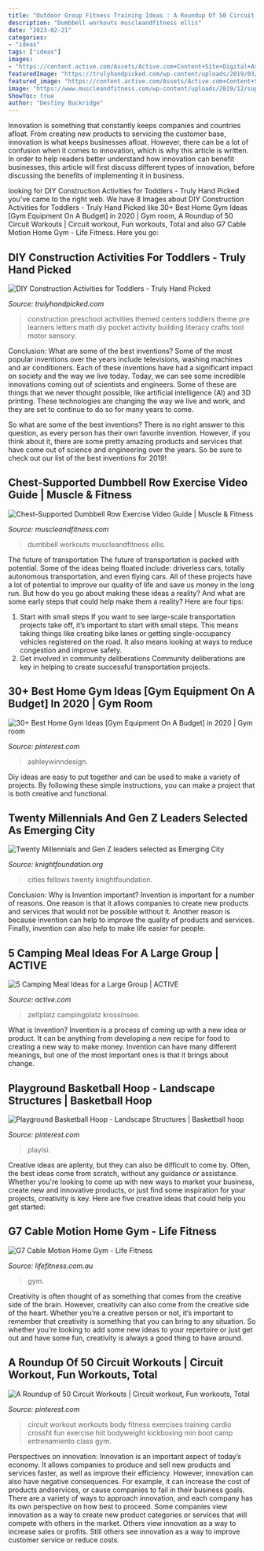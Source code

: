 ```yaml
---
title: "Outdoor Group Fitness Training Ideas : A Roundup Of 50 Circuit Workouts"
description: "Dumbbell workouts muscleandfitness ellis"
date: "2023-02-21"
categories:
- "ideas"
tags: ["ideas"]
images:
- "https://content.active.com/Assets/Active.com+Content+Site+Digital+Assets/Article+Image+Update/Outdoors/Camping+Meal/Article.jpg"
featuredImage: "https://trulyhandpicked.com/wp-content/uploads/2019/03/construction-themed-centers-amp-activities-for-little-learners-pocket-of-preschool-15518540798ngk4.jpg"
featured_image: "https://content.active.com/Assets/Active.com+Content+Site+Digital+Assets/Article+Image+Update/Outdoors/Camping+Meal/Article.jpg"
image: "https://www.muscleandfitness.com/wp-content/uploads/2019/12/supportedchestrow0.jpg?w=600&amp;quality=86&amp;strip=all"
ShowToc: true
author: "Destiny Buckridge"
---
```



Innovation is something that constantly keeps companies and countries afloat. From creating new products to servicing the customer base, innovation is what keeps businesses afloat. However, there can be a lot of confusion when it comes to innovation, which is why this article is written. In order to help readers better understand how innovation can benefit businesses, this article will first discuss different types of innovation, before discussing the benefits of implementing it in business.

	

		
looking for DIY Construction Activities for Toddlers - Truly Hand Picked you've came to the right web. We have 8 Images about DIY Construction Activities for Toddlers - Truly Hand Picked like 30+ Best Home Gym Ideas [Gym Equipment On A Budget] in 2020 | Gym room, A Roundup of 50 Circuit Workouts | Circuit workout, Fun workouts, Total and also G7 Cable Motion Home Gym - Life Fitness. Here you go:
		
    
## DIY Construction Activities For Toddlers - Truly Hand Picked

<img loading=lazy src="https://trulyhandpicked.com/wp-content/uploads/2019/03/construction-themed-centers-amp-activities-for-little-learners-pocket-of-preschool-15518540798ngk4.jpg" onerror="this.onerror=null;this.src='https://tse1.mm.bing.net/th?id=OIP.M0QVUJYJj_qXcGTRSBU_xwHaHa&amp;pid=15.1';" alt="DIY Construction Activities for Toddlers - Truly Hand Picked">

_Source: trulyhandpicked.com_

>construction preschool activities themed centers toddlers theme pre learners letters math diy pocket activity building literacy crafts tool motor sensory. 

	

Conclusion: What are some of the best inventions?
Some of the most popular inventions over the years include televisions, washing machines and air conditioners. Each of these inventions have had a significant impact on society and the way we live today. 
Today, we can see some incredible innovations coming out of scientists and engineers. Some of these are things that we never thought possible, like artificial intelligence (AI) and 3D printing. These technologies are changing the way we live and work, and they are set to continue to do so for many years to come. 

So what are some of the best inventions? There is no right answer to this question, as every person has their own favorite invention. However, if you think about it, there are some pretty amazing products and services that have come out of science and engineering over the years. So be sure to check out our list of the best inventions for 2019!

    
## Chest-Supported Dumbbell Row Exercise Video Guide | Muscle &amp; Fitness

<img loading=lazy src="https://www.muscleandfitness.com/wp-content/uploads/2019/12/supportedchestrow0.jpg?w=600&amp;quality=86&amp;strip=all" onerror="this.onerror=null;this.src='https://tse2.mm.bing.net/th?id=OIP.XnA0Ss5B4Ddq0_Tgnn-7XwHaHa&amp;pid=15.1';" alt="Chest-Supported Dumbbell Row Exercise Video Guide | Muscle &amp; Fitness">

_Source: muscleandfitness.com_

>dumbbell workouts muscleandfitness ellis. 

	

The future of transportation
The future of transportation is packed with potential. Some of the ideas being floated include: driverless cars, totally autonomous transportation, and even flying cars. All of these projects have a lot of potential to improve our quality of life and save us money in the long run. But how do you go about making these ideas a reality? And what are some early steps that could help make them a reality? Here are four tips: 
1. Start with small steps 
If you want to see large-scale transportation projects take off, it’s important to start with small steps. This means taking things like creating bike lanes or getting single-occupancy vehicles registered on the road. It also means looking at ways to reduce congestion and improve safety. 
2. Get involved in community deliberations 
Community deliberations are key in helping to create successful transportation projects.

    
## 30+ Best Home Gym Ideas [Gym Equipment On A Budget] In 2020 | Gym Room

<img loading=lazy src="https://i.pinimg.com/736x/d6/55/4c/d6554ce317650bb05e633bbf31458b1a.jpg" onerror="this.onerror=null;this.src='https://tse4.mm.bing.net/th?id=OIP.foHNV5FshO1Opi5QS8rVjwHaHa&amp;pid=15.1';" alt="30+ Best Home Gym Ideas [Gym Equipment On A Budget] in 2020 | Gym room">

_Source: pinterest.com_

>ashleywinndesign. 

	

Diy ideas are easy to put together and can be used to make a variety of projects. By following these simple instructions, you can make a project that is both creative and functional.

    
## Twenty Millennials And Gen Z Leaders Selected As Emerging City

<img loading=lazy src="https://knightfoundation.org/wp-content/uploads/2020/08/ECC2020participants-headerimage-1.jpg?w=1500" onerror="this.onerror=null;this.src='https://tse2.mm.bing.net/th?id=OIP.lcVm1DS0kQSDDeY8gj4k0AHaDK&amp;pid=15.1';" alt="Twenty Millennials and Gen Z leaders selected as Emerging City">

_Source: knightfoundation.org_

>cities fellows twenty knightfoundation. 

	

Conclusion: Why is Invention important?
Invention is important for a number of reasons. One reason is that it allows companies to create new products and services that would not be possible without it. Another reason is because invention can help to improve the quality of products and services. Finally, invention can also help to make life easier for people.

    
## 5 Camping Meal Ideas For A Large Group | ACTIVE

<img loading=lazy src="https://content.active.com/Assets/Active.com+Content+Site+Digital+Assets/Article+Image+Update/Outdoors/Camping+Meal/Article.jpg" onerror="this.onerror=null;this.src='https://tse1.mm.bing.net/th?id=OIP.53FAQ_f79MZxx7K4Bo-WXwAAAA&amp;pid=15.1';" alt="5 Camping Meal Ideas for a Large Group | ACTIVE">

_Source: active.com_

>zeltplatz campingplatz krossinsee. 

	

What is Invention?
Invention is a process of coming up with a new idea or product. It can be anything from developing a new recipe for food to creating a new way to make money. Invention can have many different meanings, but one of the most important ones is that it brings about change.

    
## Playground Basketball Hoop - Landscape Structures | Basketball Hoop

<img loading=lazy src="https://i.pinimg.com/originals/b8/af/d0/b8afd02241f317348ece26e4153e9f54.jpg" onerror="this.onerror=null;this.src='https://tse1.mm.bing.net/th?id=OIP.GQIN9D4UWAOM2_RJdoqTDgAAAA&amp;pid=15.1';" alt="Playground Basketball Hoop - Landscape Structures | Basketball hoop">

_Source: pinterest.com_

>playlsi. 

	

Creative ideas are aplenty, but they can also be difficult to come by. Often, the best ideas come from scratch, without any guidance or assistance. Whether you're looking to come up with new ways to market your business, create new and innovative products, or just find some inspiration for your projects, creativity is key. Here are five creative ideas that could help you get started: 

    
## G7 Cable Motion Home Gym - Life Fitness

<img loading=lazy src="https://www.lifefitness.com.au/wp-content/uploads/2015/02/BedRoom_G7_800x600.jpg" onerror="this.onerror=null;this.src='https://tse1.mm.bing.net/th?id=OIP.xfsmMrJG_W5L8F7Gpk-q0QHaFj&amp;pid=15.1';" alt="G7 Cable Motion Home Gym - Life Fitness">

_Source: lifefitness.com.au_

>gym. 

	

Creativity is often thought of as something that comes from the creative side of the brain. However, creativity can also come from the creative side of the heart. Whether you’re a creative person or not, it’s important to remember that creativity is something that you can bring to any situation. So whether you’re looking to add some new ideas to your repertoire or just get out and have some fun, creativity is always a good thing to have around.

    
## A Roundup Of 50 Circuit Workouts | Circuit Workout, Fun Workouts, Total

<img loading=lazy src="https://i.pinimg.com/736x/4e/23/cf/4e23cf6ca307abb2b8e12d917fd653c7--full-body-circuit-workout-circuit-workouts.jpg" onerror="this.onerror=null;this.src='https://tse4.mm.bing.net/th?id=OIP.5CcMRM-cxnSg64UWDXwCXAHaJQ&amp;pid=15.1';" alt="A Roundup of 50 Circuit Workouts | Circuit workout, Fun workouts, Total">

_Source: pinterest.com_

>circuit workout workouts body fitness exercises training cardio crossfit fun exercise hiit bodyweight kickboxing min boot camp entrenamiento class gym. 

	

Perspectives on innovation:
Innovation is an important aspect of today’s economy. It allows companies to produce and sell new products and services faster, as well as improve their efficiency. However, innovation can also have negative consequences. For example, it can increase the cost of products andservices, or cause companies to fail in their business goals. There are a variety of ways to approach innovation, and each company has its own perspective on how best to proceed. Some companies view innovation as a way to create new product categories or services that will compete with others in the market. Others view innovation as a way to increase sales or profits. Still others see innovation as a way to improve customer service or reduce costs.

